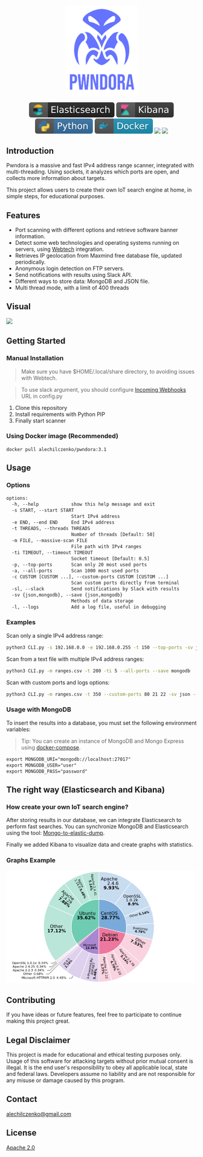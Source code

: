<p align="center">
<img src="static/final1.png" width=190px>
</p>
<p align="center">

<img src="https://github.com/aleen42/badges/blob/master/src/elasticsearch.svg">
<img src="https://github.com/aleen42/badges/blob/master/src/kibana.svg">
<img src="https://github.com/aleen42/badges/blob/master/src/python.svg">
<img src="https://github.com/aleen42/badges/blob/master/src/docker.svg">
<img src="https://img.shields.io/badge/Version-3.0-brightgreen">
<img src="https://img.shields.io/badge/Maintained%3F-yes-blue.svg">

</p>

## Introduction
Pwndora is a massive and fast IPv4 address range scanner, integrated with multi-threading. Using sockets, it analyzes which ports are open, and collects more information about targets.

This project allows users to create their own IoT search engine at home, in simple steps, for educational purposes. 

## Features

- Port scanning with different options and retrieve software banner information.
- Detect some web technologies and operating systems running on servers, using [Webtech](https://github.com/ShielderSec/webtech) integration.   
- Retrieves IP geolocation from Maxmind free database file, updated periodically. 
- Anonymous login detection on FTP servers.
- Send notifications with results using Slack API.
- Different ways to store data: MongoDB and JSON file.
- Multi thread mode, with a limit of 400 threads

## Visual
<a href="https://asciinema.org/a/470234" target="_blank"><img src="https://asciinema.org/a/470234.svg" width=700px/></a>

## Getting Started
### Manual Installation
> Make sure you have $HOME/.local/share directory, to avoiding issues with Webtech.
  
> To use slack argument, you should configure [Incoming Webhooks](https://api.slack.com/messaging/webhooks) URL in config.py
1. Clone this repository
2. Install requirements with Python PIP
3. Finally start scanner
### Using Docker image (Recommended)
```
docker pull alechilczenko/pwndora:3.1
```
## Usage
### Options
```
options:
  -h, --help            show this help message and exit
  -s START, --start START
                        Start IPv4 address
  -e END, --end END     End IPv4 address
  -t THREADS, --threads THREADS
                        Number of threads [Default: 50]
  -m FILE, --massive-scan FILE
                        File path with IPv4 ranges
  -ti TIMEOUT, --timeout TIMEOUT
                        Socket timeout [Default: 0.5]
  -p, --top-ports       Scan only 20 most used ports
  -a, --all-ports       Scan 1000 most used ports
  -c CUSTOM [CUSTOM ...], --custom-ports CUSTOM [CUSTOM ...]
                        Scan custom ports directly from terminal
  -sl, --slack          Send notifications by Slack with results
  -sv {json,mongodb}, --save {json,mongodb}
                        Methods of data storage
  -l, --logs            Add a log file, useful in debugging
```
### Examples
Scan only a single IPv4 address range:
 ```bash
python3 CLI.py -s 192.168.0.0 -e 192.168.0.255 -t 150 --top-ports -sv json
 ```
Scan from a text file with multiple IPv4 address ranges:
```bash
python3 CLI.py -m ranges.csv -t 200 -ti 5 --all-ports --save mongodb
```
Scan with custom ports and logs options:
```bash
python3 CLI.py -m ranges.csv -t 350 --custom-ports 80 21 22 -sv json --logs
```
### Usage with MongoDB
To insert the results into a database, you must set the following environment variables:
> Tip: You can create an instance of MongoDB and Mongo Express using [docker-compose](https://github.com/alechilczenko/pwndora/blob/main/docker/mongodb-mongo_express.yml). 
```
export MONGODB_URI="mongodb://localhost:27017"
export MONGODB_USER="user"
export MONGODB_PASS="password"
```
## The right way (Elasticsearch and Kibana)
### How create your own IoT search engine?
After storing results in our database, we can integrate Elasticsearch to perform fast searches. You can synchronize MongoDB and Elasticsearch using the tool: [Mongo-to-elastic-dump](https://github.com/sameer17cs/mongo-to-elastic-dump.git).

Finally we added Kibana to visualize data and create graphs with statistics.

### Graphs Example
<img src="images/kibana1.png">

## Contributing
If you have ideas or future features, feel free to participate to continue making this project great. 

## Legal Disclaimer
This project is made for educational and ethical testing purposes only. Usage of this software for attacking targets without prior mutual consent is illegal. It is the end user's responsibility to obey all applicable local, state and federal laws. Developers assume no liability and are not responsible for any misuse or damage caused by this program. 

## Contact
alechilczenko@gmail.com

## License
[Apache 2.0](http://www.apache.org/licenses/LICENSE-2.0.html)

